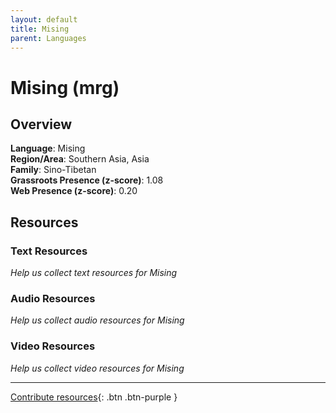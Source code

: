 ```yaml
---
layout: default
title: Mising
parent: Languages
---
```


# Mising (mrg)

## Overview

**Language**: Mising  
**Region/Area**: Southern Asia, Asia  
**Family**: Sino-Tibetan  
**Grassroots Presence (z-score)**: 1.08  
**Web Presence (z-score)**: 0.20  

## Resources

### Text Resources
*Help us collect text resources for Mising*

### Audio Resources
*Help us collect audio resources for Mising*

### Video Resources
*Help us collect video resources for Mising*

---

[Contribute resources](https://forms.office.com/e/1SfLJx3u1r){: .btn .btn-purple }

